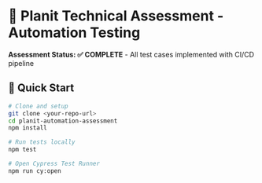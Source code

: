 
# 🎯 Planit Technical Assessment - Automation Testing

**Assessment Status: ✅ COMPLETE** - All test cases implemented with CI/CD pipeline

## 🚀 Quick Start

```bash
# Clone and setup
git clone <your-repo-url>
cd planit-automation-assessment
npm install

# Run tests locally
npm test

# Open Cypress Test Runner
npm run cy:open
